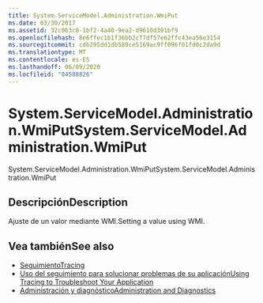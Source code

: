 ```yaml
---
title: System.ServiceModel.Administration.WmiPut
ms.date: 03/30/2017
ms.assetid: 32c063c0-1bf2-4a40-9ea2-d9610d391bf9
ms.openlocfilehash: 8e6ffec1b1f36bb2cf7df57e62ffc43ea56e3154
ms.sourcegitcommit: cdb295dd1db589ce5169ac9ff096f01fd0c2da9d
ms.translationtype: MT
ms.contentlocale: es-ES
ms.lasthandoff: 06/09/2020
ms.locfileid: "84588826"
---
```

# <a name="systemservicemodeladministrationwmiput"></a><span data-ttu-id="9b679-102">System.ServiceModel.Administration.WmiPut</span><span class="sxs-lookup"><span data-stu-id="9b679-102">System.ServiceModel.Administration.WmiPut</span></span>
<span data-ttu-id="9b679-103">System.ServiceModel.Administration.WmiPut</span><span class="sxs-lookup"><span data-stu-id="9b679-103">System.ServiceModel.Administration.WmiPut</span></span>  
  
## <a name="description"></a><span data-ttu-id="9b679-104">Descripción</span><span class="sxs-lookup"><span data-stu-id="9b679-104">Description</span></span>  
 <span data-ttu-id="9b679-105">Ajuste de un valor mediante WMI.</span><span class="sxs-lookup"><span data-stu-id="9b679-105">Setting a value using WMI.</span></span>  
  
## <a name="see-also"></a><span data-ttu-id="9b679-106">Vea también</span><span class="sxs-lookup"><span data-stu-id="9b679-106">See also</span></span>

- [<span data-ttu-id="9b679-107">Seguimiento</span><span class="sxs-lookup"><span data-stu-id="9b679-107">Tracing</span></span>](index.md)
- [<span data-ttu-id="9b679-108">Uso del seguimiento para solucionar problemas de su aplicación</span><span class="sxs-lookup"><span data-stu-id="9b679-108">Using Tracing to Troubleshoot Your Application</span></span>](using-tracing-to-troubleshoot-your-application.md)
- [<span data-ttu-id="9b679-109">Administración y diagnóstico</span><span class="sxs-lookup"><span data-stu-id="9b679-109">Administration and Diagnostics</span></span>](../index.md)
